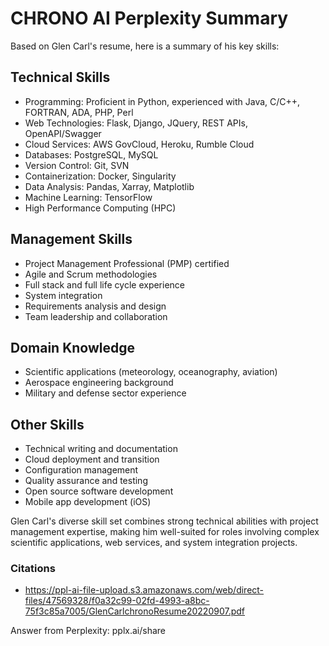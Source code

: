 # CHRONO AI Perplexity Summary

Based on Glen Carl's resume, here is a summary of his key skills:

## Technical Skills

- Programming: Proficient in Python, experienced with Java, C/C++, FORTRAN, ADA, PHP, Perl
- Web Technologies: Flask, Django, JQuery, REST APIs, OpenAPI/Swagger
- Cloud Services: AWS GovCloud, Heroku, Rumble Cloud
- Databases: PostgreSQL, MySQL
- Version Control: Git, SVN
- Containerization: Docker, Singularity
- Data Analysis: Pandas, Xarray, Matplotlib
- Machine Learning: TensorFlow
- High Performance Computing (HPC)

## Management Skills

- Project Management Professional (PMP) certified
- Agile and Scrum methodologies
- Full stack and full life cycle experience
- System integration
- Requirements analysis and design
- Team leadership and collaboration

## Domain Knowledge

- Scientific applications (meteorology, oceanography, aviation)
- Aerospace engineering background
- Military and defense sector experience

## Other Skills

- Technical writing and documentation
- Cloud deployment and transition
- Configuration management
- Quality assurance and testing
- Open source software development
- Mobile app development (iOS)

Glen Carl's diverse skill set combines strong technical abilities with project management expertise, making him well-suited for roles involving complex scientific applications, web services, and system integration projects.

### Citations

- <https://ppl-ai-file-upload.s3.amazonaws.com/web/direct-files/47569328/f0a32c99-02fd-4993-a8bc-75f3c85a7005/GlenCarlchronoResume20220907.pdf>

Answer from Perplexity: pplx.ai/share

